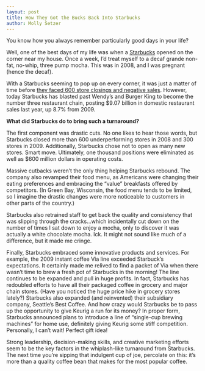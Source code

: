 ```yaml
---
layout: post
title: How They Got the Bucks Back Into Starbucks
author: Molly Setzer
---
```


You know how you always remember particularly good days in your life?

Well, one of the best days of my life was when a [Starbucks](http://www.starbucks.com/) opened on the corner near my house. Once a week, I’d treat myself to a decaf grande non-fat, no-whip, three pump mocha. This was in 2008, and I was pregnant (hence the decaf).

With a Starbucks seeming to pop up on every corner, it was just a matter of time before [they faced 600 store closings and negative sales](http://money.cnn.com/2009/09/16/news/companies/kevin_maney_starbucks.fortune/index.htm). However, today Starbucks has blasted past Wendy’s and Burger King to become the number three restaurant chain, posting $9.07 billion in domestic restaurant sales last year, up 8.7% from 2009.

**What did Starbucks do to bring such a turnaround?**

The first component was drastic cuts. No one likes to hear those words, but Starbucks closed more than 600 underperforming stores in 2008 and 300 stores in 2009. Additionally, Starbucks chose not to open as many new stores. Smart move. Ultimately, one thousand positions were eliminated as well as $600 million dollars in operating costs.

Massive cutbacks weren’t the only thing helping Starbucks rebound. The company also revamped their food menu, as Americans were changing their eating preferences and embracing the “value” breakfasts offered by competitors. (In Green Bay, Wisconsin, the food menu tends to be limited, so I imagine the drastic changes were more noticeable to customers in other parts of the country.)

Starbucks also retrained staff to get back the quality and consistency that was slipping through the cracks…which incidentally cut down on the number of times I sat down to enjoy a mocha, only to discover it was actually a white chocolate mocha. Ick. It might not sound like much of a difference, but it made me cringe.

Finally, Starbucks embraced some innovative products and services. For example, the 2009 instant coffee Via line exceeded Starbuck’s expectations. It certainly made me relived to find a packet of Via when there wasn’t time to brew a fresh pot of Starbucks in the morning! The line continues to be expanded and pull in huge profits. In fact, Starbucks has redoubled efforts to have all their packaged coffee in grocery and major chain stores. (Have you noticed the huge price hike in grocery stores lately?) Starbucks also expanded (and reinvented) their subsidiary company, Seattle’s Best Coffee. And how crazy would Starbucks be to pass up the opportunity to give Keurig a run for its money? In proper form, Starbucks announced plans to introduce a line of “single-cup brewing machines” for home use, definitely giving Keurig some stiff competition. Personally, I can’t wait! Perfect gift idea!

Strong leadership, decision-making skills, and creative marketing efforts seem to be the key factors in the whiplash-like turnaround from Starbucks. The next time you’re sipping that indulgent cup of joe, percolate on this: it’s more than a quality coffee bean that makes for the most popular coffee.
